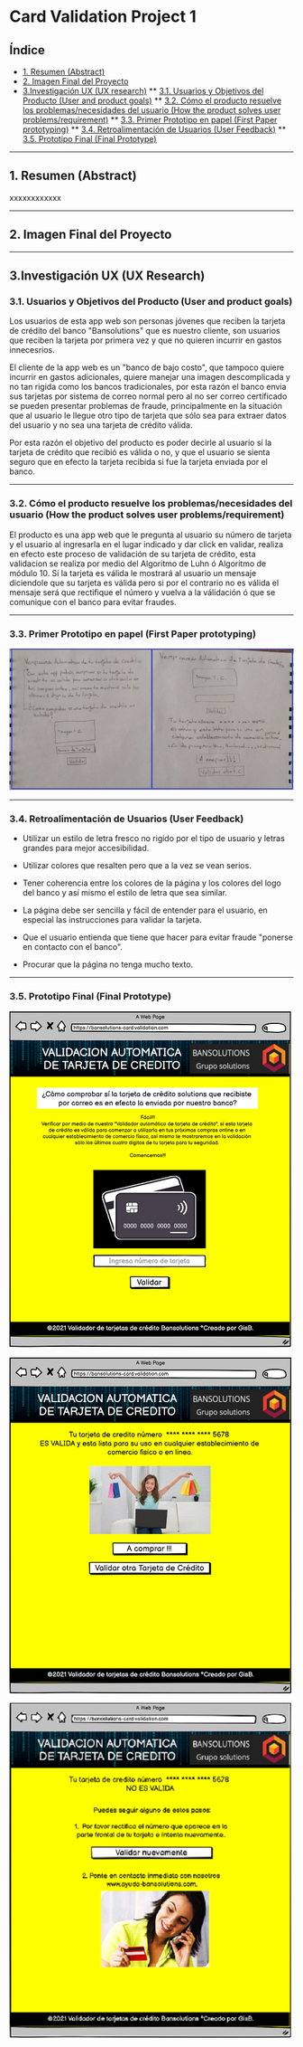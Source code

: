 # Card Validation Project 1

## Índice

* [1. Resumen (Abstract)](##1-Resumen-(Abstract))
* [2. Imagen Final del Proyecto](##-2.-Imagen-Final-del-Proyecto)
* [3.Investigación UX (UX research)](##3.-Investigación-UX)
** [3.1. Usuarios y Objetivos del Producto (User and product goals)](###4-usuarios-y-objetivos-del-producto)
** [3.2. Cómo el producto resuelve los problemas/necesidades del usuario (How the product solves user problems/requirement)](#5-como-el-producto-resuelve-el-problema)
** [3.3. Primer Prototipo en papel (First Paper prototyping)](#6-primer-prototipo-en-papel)
** [3.4. Retroalimentación de Usuarios (User Feedback)](#7-retroalimentacion-de-usuario)
** [3.5. Prototipo Final (Final Prototype)](#8-prototipo-final)

***

## 1. Resumen (Abstract)
xxxxxxxxxxxx

***

## 2. Imagen Final del Proyecto

***

## 3.Investigación UX (UX Research)

### 3.1. Usuarios y Objetivos del Producto (User and product goals)

Los usuarios de esta app web son personas jóvenes que reciben la tarjeta de crédito del banco "Bansolutions" que es nuestro cliente, son usuarios que reciben la tarjeta por primera vez y que no quieren incurrir en gastos innecesrios. 

El cliente de la app web es un "banco de bajo costo", que tampoco quiere incurrir en gastos adicionales, quiere manejar una imagen descomplicada y no tan rigida como los bancos tradicionales, por esta razón el banco envia sus tarjetas por sistema de correo normal pero al no ser correo certificado se pueden presentar problemas de fraude, principalmente en la situación que al usuario le llegue otro tipo de tarjeta que sólo sea para extraer datos del usuario y no sea una tarjeta de crédito válida. 

Por esta razón el objetivo del producto es poder decirle al usuario sí la tarjeta de crédito que recibió es válida o no, y que el usuario se sienta seguro que en efecto la tarjeta recibida si fue la tarjeta enviada por el banco.

***

### 3.2. Cómo el producto resuelve los problemas/necesidades del usuario (How the product solves user problems/requirement)

El producto es una app web que le pregunta al usuario su número de tarjeta y el usuario al ingresarla en el lugar indicado y dar click en validar, realiza en efecto este proceso de validación de su tarjeta de crédito, esta validacion se realiza por medio del Algoritmo de Luhn ó Algoritmo de módulo 10. Sí la tarjeta es válida le mostrará al usuario un mensaje diciendole que su tarjeta es válida pero si por el contrario no es válida el mensaje será que rectifique el número y vuelva a la válidación ó que se comunique con el banco para evitar fraudes.

***

### 3.3. Primer Prototipo en papel (First Paper prototyping)

![Imagen prototipo en papel](img/Paper-prototype.png)

***

### 3.4. Retroalimentación de Usuarios (User Feedback)

* Utilizar un estilo de letra fresco no rigido por el tipo de usuario y letras grandes para mejor accesibilidad.  

* Utilizar colores que resalten pero que a la vez se vean serios.  

* Tener coherencia entre los colores de la página y los colores del logo del banco y así mismo el estilo de letra que sea similar.  

* La página debe ser sencilla y fácil de entender para el usuario, en especial las instrucciones para validar la tarjeta.  

* Que el usuario entienda que tiene que hacer para evitar fraude "ponerse en contacto con el banco".  

* Procurar que la página no tenga mucho texto.  

***

### 3.5. Prototipo Final (Final Prototype)

![imagen prototipo final balsamiq](img/bienvenida.png)

![imagen prototipo respuesta true](img/validadortrue.png)

![imagen prototipo respuesta false](img/validadorfalse.png)



